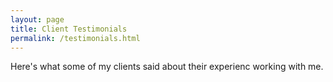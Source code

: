 ```yaml
---
layout: page
title: Client Testimonials
permalink: /testimonials.html
---
```

Here's what some of my clients said about their experienc working with me.
